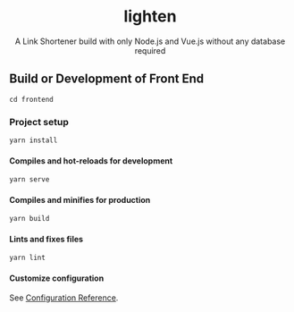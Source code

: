 <h1 align="center">lighten</h1>
<p align="center">A Link Shortener build with only Node.js and Vue.js without any database required</p>

## Build or Development of Front End
```
cd frontend
```

### Project setup
```bash
yarn install
```

#### Compiles and hot-reloads for development
```bash
yarn serve
```

#### Compiles and minifies for production
```bash
yarn build
```

#### Lints and fixes files
```bash
yarn lint
```

#### Customize configuration
See [Configuration Reference](https://cli.vuejs.org/config/).
